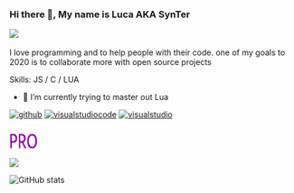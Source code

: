 ### Hi there 👋, My name is Luca AKA SynTer
![](https://camo.githubusercontent.com/d88bdce683bc31abcfc8fd8774880f5a305e4e59/687474703a2f2f692e696d6775722e636f6d2f6337476d414a662e706e67)

I love programming and to help people with their code. one of my goals to 2020 is to collaborate more with open source projects

Skills: JS / C / LUA

- 🔭 I’m currently trying to master out Lua


[<img src='https://cdn.jsdelivr.net/npm/simple-icons@3.0.1/icons/github.svg' alt='github' height='40'>](https://github.com/synterrr)  [<img src='https://cdn.jsdelivr.net/npm/simple-icons@3.0.1/icons/visualstudiocode.svg' alt='visualstudiocode' height='40'>](https://code.visualstudio.com/)  [<img src='https://cdn.jsdelivr.net/npm/simple-icons@3.0.1/icons/visualstudio.svg' alt='visualstudio' height='40'>](https://visualstudio.microsoft.com/pt-br/thank-you-downloading-visual-studio/?sku=Community&rel=16)  

<a href='https://github.com/pricing'><img src='https://raw.githubusercontent.com/acervenky/animated-github-badges/master/assets/pro.gif' width='50' height='50'></a>
<br>
<a href="https://github.com/anuraghazra/github-readme-stats">
  <img align="center" src="https://github-readme-stats.vercel.app/api/top-langs/?username=synterrr&layout=compact&theme=highcontrast" />
</a>


![GitHub stats](https://github-readme-stats.vercel.app/api?username=synterrr&show_icons=true)  

